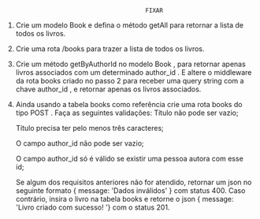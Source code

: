                                             FIXAR

1. Crie um modelo Book e defina o método getAll para retornar a lista de todos os livros.

2. Crie uma rota /books para trazer a lista de todos os livros.

3. Crie um método getByAuthorId no modelo Book , para retornar apenas livros associados com um determinado author_id . E altere o middleware da rota books criado no passo 2 para receber uma query string com a chave author_id , e retornar apenas os livros associados.

4. Ainda usando a tabela books como referência crie uma rota books do tipo POST . Faça as seguintes validações:
Título não pode ser vazio;

      Título precisa ter pelo menos três caracteres;

      O campo author_id não pode ser vazio;

      O campo author_id só é válido se existir uma pessoa autora com esse id;

      Se algum dos requisitos anteriores não for atendido, retornar um json no seguinte formato { message: 'Dados inválidos' } com status 400. Caso contrário, insira o livro na tabela books e retorne o json { message: 'Livro criado com sucesso! '} com o status 201.
